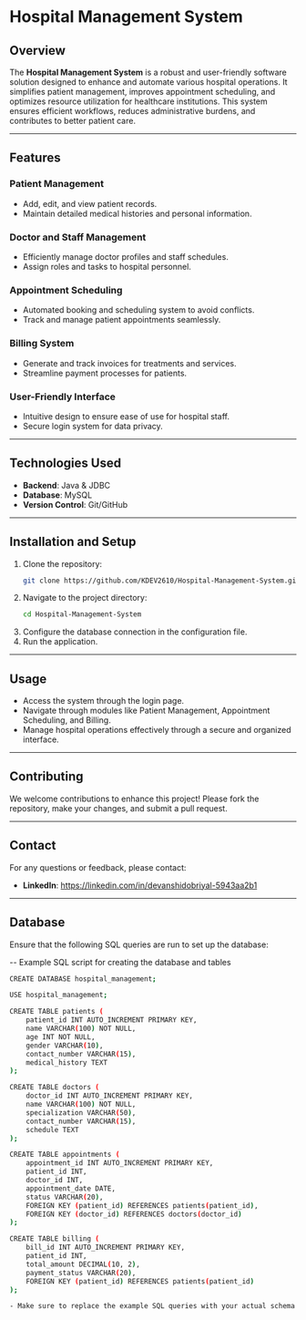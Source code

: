 # **Hospital Management System**

## **Overview**  
The **Hospital Management System** is a robust and user-friendly software solution designed to enhance and automate various hospital operations. It simplifies patient management, improves appointment scheduling, and optimizes resource utilization for healthcare institutions. This system ensures efficient workflows, reduces administrative burdens, and contributes to better patient care.

---

## **Features**  

### **Patient Management**  
- Add, edit, and view patient records.  
- Maintain detailed medical histories and personal information.  

### **Doctor and Staff Management**  
- Efficiently manage doctor profiles and staff schedules.  
- Assign roles and tasks to hospital personnel.  

### **Appointment Scheduling**  
- Automated booking and scheduling system to avoid conflicts.  
- Track and manage patient appointments seamlessly.  

### **Billing System**  
- Generate and track invoices for treatments and services.  
- Streamline payment processes for patients.  

### **User-Friendly Interface**  
- Intuitive design to ensure ease of use for hospital staff.  
- Secure login system for data privacy.  

---

## **Technologies Used**  
- **Backend**: Java & JDBC  
- **Database**: MySQL  
- **Version Control**: Git/GitHub  

---

## **Installation and Setup**  

1. Clone the repository:  
   ```bash
   git clone https://github.com/KDEV2610/Hospital-Management-System.git
2. Navigate to the project directory:
   ```bash
   cd Hospital-Management-System
3. Configure the database connection in the configuration file.
4. Run the application.

---

## **Usage**
- Access the system through the login page.
- Navigate through modules like Patient Management, Appointment Scheduling, and Billing.
- Manage hospital operations effectively through a secure and organized interface.

---

## **Contributing**
We welcome contributions to enhance this project! Please fork the repository, make your changes, and submit a pull request.

---

## **Contact**
For any questions or feedback, please contact:
- **LinkedIn**: https://linkedin.com/in/devanshidobriyal-5943aa2b1

---

## **Database**
Ensure that the following SQL queries are run to set up the database:

-- Example SQL script for creating the database and tables
```bash
CREATE DATABASE hospital_management;

USE hospital_management;

CREATE TABLE patients (
    patient_id INT AUTO_INCREMENT PRIMARY KEY,
    name VARCHAR(100) NOT NULL,
    age INT NOT NULL,
    gender VARCHAR(10),
    contact_number VARCHAR(15),
    medical_history TEXT
);

CREATE TABLE doctors (
    doctor_id INT AUTO_INCREMENT PRIMARY KEY,
    name VARCHAR(100) NOT NULL,
    specialization VARCHAR(50),
    contact_number VARCHAR(15),
    schedule TEXT
);

CREATE TABLE appointments (
    appointment_id INT AUTO_INCREMENT PRIMARY KEY,
    patient_id INT,
    doctor_id INT,
    appointment_date DATE,
    status VARCHAR(20),
    FOREIGN KEY (patient_id) REFERENCES patients(patient_id),
    FOREIGN KEY (doctor_id) REFERENCES doctors(doctor_id)
);

CREATE TABLE billing (
    bill_id INT AUTO_INCREMENT PRIMARY KEY,
    patient_id INT,
    total_amount DECIMAL(10, 2),
    payment_status VARCHAR(20),
    FOREIGN KEY (patient_id) REFERENCES patients(patient_id)
);

- Make sure to replace the example SQL queries with your actual schema if different.

